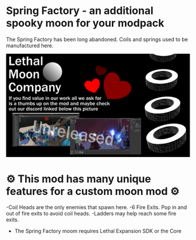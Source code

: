 #  **Spring Factory - an additional spooky moon for your modpack** 
The Spring Factory has been long abandoned.  Coils and springs used to be manufactured here. 


![Screenshot_9](https://github.com/lilswisher/lethalmooncompany/blob/main/EtherUnreleasedReadMeFinal.jpg?raw=true)
# ⚙️ **This mod has many unique features for a custom moon mod** ⚙️

-Coil Heads are the only enemies that spawn here.
-6 Fire Exits. Pop in and out of fire exits to avoid coil heads.
-Ladders may help reach some fire exits.


- The Spring Factory moom requires Lethal Expansion SDK or the Core



